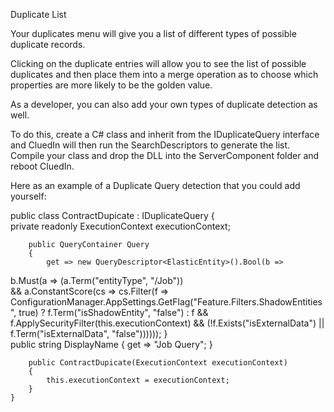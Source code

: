 Duplicate List

Your duplicates menu will give you a list of different types of possible duplicate records. 

Clicking on the duplicate entries will allow you to see the list of possible duplicates and then place them into a merge operation as to choose which properties are more likely to be the golden value. 

As a developer, you can also add your own types of duplicate detection as well.

To do this, create a C# class and inherit from the IDuplicateQuery interface and CluedIn will then run the SearchDescriptors to generate the list. Compile your class and drop the DLL into the ServerComponent folder and reboot CluedIn.

Here as an example of a Duplicate Query detection that you could add yourself: 

public class ContractDupicate : IDuplicateQuery	
    {	
        private readonly ExecutionContext executionContext;	

        public QueryContainer Query	
        {	
            get => new QueryDescriptor<ElasticEntity>().Bool(b =>	
b.Must(a =>	
(a.Term("entityType", "/Job"))	
&& a.ConstantScore(cs => cs.Filter(f => ConfigurationManager.AppSettings.GetFlag("Feature.Filters.ShadowEntities", true) ? f.Term("isShadowEntity", "false") : f && f.ApplySecurityFilter(this.executionContext) && (!f.Exists("isExternalData") || f.Term("isExternalData", "false"))))));	
        }	
        public string DisplayName { get => "Job Query"; }	

        public ContractDupicate(ExecutionContext executionContext)	
        {	
            this.executionContext = executionContext;	
        }	
    }